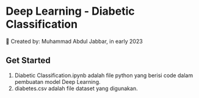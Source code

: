 # Deep Learning - Diabetic Classification
📁 Created by: Muhammad Abdul Jabbar, in early 2023

## Get Started
1. Diabetic Classification.ipynb adalah file python yang berisi code dalam pembuatan model Deep Learning.
2. diabetes.csv adalah file dataset yang digunakan.
